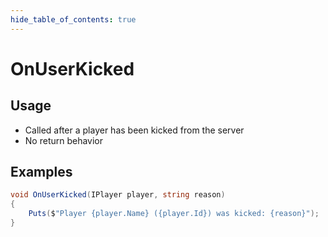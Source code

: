 ```yaml
---
hide_table_of_contents: true
---
```


# OnUserKicked

## Usage

* Called after a player has been kicked from the server
* No return behavior

## Examples

```csharp
void OnUserKicked(IPlayer player, string reason)
{
    Puts($"Player {player.Name} ({player.Id}) was kicked: {reason}");
}
```
